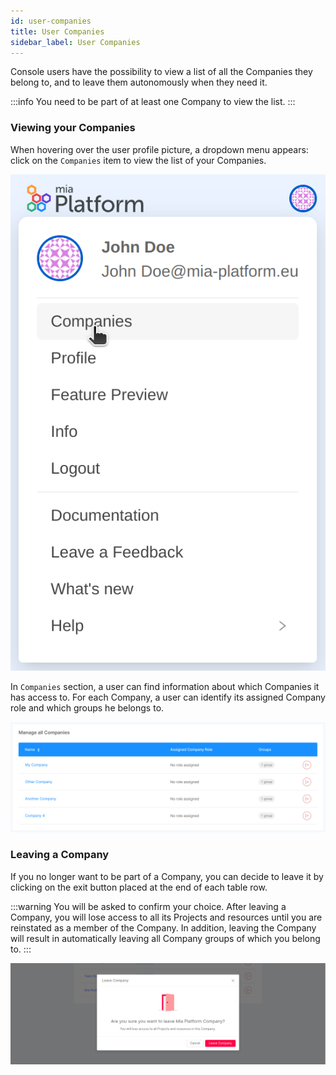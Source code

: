```yaml
---
id: user-companies
title: User Companies
sidebar_label: User Companies
---
```


Console users have the possibility to view a list of all the Companies they belong to, and to leave them autonomously when they need it.

:::info
You need to be part of at least one Company to view the list.
:::

### Viewing your Companies

When hovering over the user profile picture, a dropdown menu appears: click on the `Companies` item to view the list of your Companies. 

![user settings dropdown](./img/user-settings-dropdown.png)

In `Companies` section, a user can find information about which Companies it has access to.
For each Company, a user can identify its assigned Company role and which groups he belongs to.

![Companies section](./img/your-companies.png)

### Leaving a Company

If you no longer want to be part of a Company, you can decide to leave it by clicking on the exit button placed at the end of each table row.

:::warning
You will be asked to confirm your choice. After leaving a Company, you will lose access to all its Projects and resources until you are reinstated as a member of the Company. In addition, leaving the Company will result in automatically leaving all Company groups of which you belong to.
:::

![leave company modal](./img/leave-company-modal.png)

